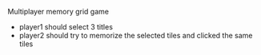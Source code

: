 Multiplayer memory grid game

* player1 should select 3 titles
* player2 should try to memorize the selected tiles and clicked the same tiles
